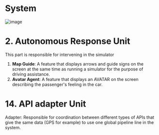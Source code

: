 # System

![image](https://github.com/ArielMobileLab/System/assets/76939624/a380580e-8055-43fc-a9a6-a0f92336b989)

# 2. Autonomous Response Unit

This part is responsible for intervening in the simulator
1) **Map Guide**: A feature that displays arrows and guide signs on the screen at the same time as running a simulator for the purpose of driving assistance.
2) **Avatar Agent**: A feature that displays an AVATAR on the screen describing the passenger's feeling in the car.

# 14. API adapter Unit
Adapter: Responsible for coordination between different types of APIs that give the same data (GPS for example) to use one global pipeline line in the system.
